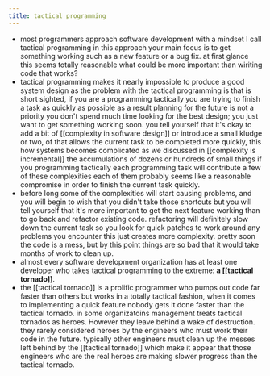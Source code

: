 ```yaml
---
title: tactical programming
---
```


- most programmers approach software development with  a mindset I call tactical programming in this approach your main focus is to get something working such as a new feature or a bug fix. at first glance this seems totally reasonable what could be more important than wiriting code that works?
- tactical programming makes it nearly impossible to produce a good system design as the problem with the tactical programming is that is short sighted, if you are a programming tactically you are trying to finish a task as quickly as possible as a result planning for the future is not a priority you don't spend much time looking for the best design; you just want to get something working soon. you tell yourself that it's okay to add a bit of [[complexity in software design]] or introduce a small kludge or two, of that allows the current task to be completed more quickly, this how systems becomes complicated as we discussed in [[complexity is incremental]] the accumulations of dozens or hundreds of small things if you programming tactically each programming task will contribute a few of these complexities each of them probably seems like a reasonable compromise in order to finish the current task quickly.
- before long some of the complexities will start causing problems, and you will begin to wish that you didn't take those shortcuts but you will tell yourself that it's more important to get the next feature working than to go back and refactor existing code. refactoring will definitely slow down the current task so you look for quick patches to work around any problems you encounter this just creates more complexity. pretty soon the code is a mess, but by this point things are so bad that it would take months of work to clean up.
- almost every software development organization has at least one developer who takes tactical programming to the extreme: **a [[tactical tornado]]**.
- the [[tactical tornado]] is a prolific programmer who pumps out code far faster than others but works in a totally tactical fashion, when it comes to implementing a quick feature nobody gets it done faster than the tactical tornado. in some organizatoins management treats tactical tornados as heroes. However  they leave behind a wake of destruction. they rarely considered heroes by the engineers who must work their code in the future. typically other engineers must clean up the messes left behind by the [[tactical tornado]] which make it appear that those engineers who are the real heroes are making slower progress than the tactical tornado.